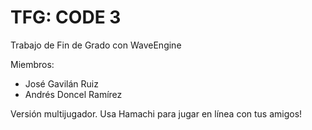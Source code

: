 ﻿# TFG: CODE 3
Trabajo de Fin de Grado con WaveEngine

Miembros:
* José Gavilán Ruiz
* Andrés Doncel Ramírez

Versión multijugador. Usa Hamachi para jugar en línea con tus amigos!